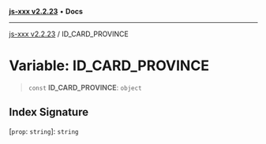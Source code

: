 [**js-xxx v2.2.23**](../README.md) • **Docs**

***

[js-xxx v2.2.23](../README.md) / ID\_CARD\_PROVINCE

# Variable: ID\_CARD\_PROVINCE

> `const` **ID\_CARD\_PROVINCE**: `object`

## Index Signature

 \[`prop`: `string`\]: `string`
